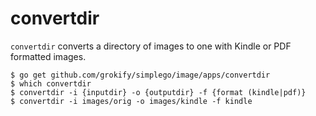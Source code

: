 # convertdir

`convertdir` converts a directory of images to one with Kindle or PDF formatted images.

```
$ go get github.com/grokify/simplego/image/apps/convertdir
$ which convertdir
$ convertdir -i {inputdir} -o {outputdir} -f {format (kindle|pdf)}
$ convertdir -i images/orig -o images/kindle -f kindle
```